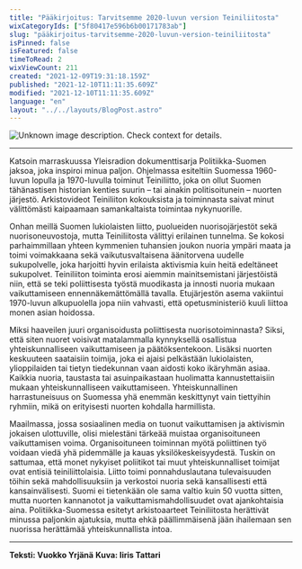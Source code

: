 ```yaml
---
title: "Pääkirjoitus: Tarvitsemme 2020-luvun version Teiniliitosta"
wixCategoryIds: ["5f80417e596b6b00171783ab"]
slug: "pääkirjoitus-tarvitsemme-2020-luvun-version-teiniliitosta"
isPinned: false
isFeatured: false
timeToRead: 2
wixViewCount: 211
created: "2021-12-09T19:31:18.159Z"
published: "2021-12-10T11:11:35.609Z"
modified: "2021-12-10T11:11:35.609Z"
language: "en"
layout: "../../layouts/BlogPost.astro"
---
```


![Unknown image description. Check context for details.](https://static.wixstatic.com/media/18093e_9001d37dcf6942af8341535ecc3a1fbf~mv2.jpg) <!-- Original name: vuokkopaakkari12.JPG -->

---

Katsoin marraskuussa Yleisradion dokumenttisarja Politiikka-Suomen jaksoa, joka inspiroi minua paljon. Ohjelmassa esiteltiin Suomessa 1960-luvun lopulla ja 1970-luvulla toiminut Teiniliitto, joka on ollut Suomen tähänastisen historian kenties suurin – tai ainakin politisoitunein – nuorten järjestö. Arkistovideot Teiniliiton kokouksista ja toiminnasta saivat minut välittömästi kaipaamaan samankaltaista toimintaa nykynuorille. 

Onhan meillä Suomen lukiolaisten liitto, puolueiden nuorisojärjestöt sekä nuorisoneuvostoja, mutta Teiniliitosta välittyi erilainen tunnelma. Se kokosi parhaimmillaan yhteen kymmenien tuhansien joukon nuoria ympäri maata ja toimi voimakkaana sekä vaikutusvaltaisena äänitorvena uudelle sukupolvelle, joka harjoitti hyvin erilaista aktivismia kuin heitä edeltäneet sukupolvet. Teiniliiton toiminta erosi aiemmin mainitsemistani järjestöistä niin, että se teki poliittisesta työstä muodikasta ja innosti nuoria mukaan vaikuttamiseen ennennäkemättömällä tavalla. Etujärjestön asema vakiintui 1970-luvun alkupuolella jopa niin vahvasti, että opetusministeriö kuuli liittoa monen asian hoidossa. 

Miksi haaveilen juuri organisoidusta poliittisesta nuorisotoiminnasta? Siksi, että siten nuoret voisivat matalammalla kynnyksellä osallistua yhteiskunnalliseen vaikuttamiseen ja päätöksentekoon. Lisäksi nuorten keskuuteen saataisiin toimija, joka ei ajaisi pelkästään lukiolaisten, ylioppilaiden tai tietyn tiedekunnan vaan aidosti koko ikäryhmän asiaa. Kaikkia nuoria, taustasta tai asuinpaikastaan huolimatta kannustettaisiin mukaan yhteiskunnalliseen vaikuttamiseen. Yhteiskunnallinen harrastuneisuus on Suomessa yhä enemmän keskittynyt vain tiettyihin ryhmiin, mikä on erityisesti nuorten kohdalla harmillista.

Maailmassa, jossa sosiaalinen media on tuonut vaikuttamisen ja aktivismin jokaisen ulottuville, olisi mielestäni tärkeää muistaa organisoituneen vaikuttamisen voima. Organisoituneen toiminnan myötä poliittinen työ voidaan viedä yhä pidemmälle ja kauas yksilökeskeisyydestä. Tuskin on sattumaa, että monet nykyiset poliitikot tai muut yhteiskunnalliset toimijat ovat entisiä teiniliittolaisia. Liitto toimi ponnahduslautana tulevaisuuden töihin sekä mahdollisuuksiin ja verkostoi nuoria sekä kansallisesti että kansainvälisesti. Suomi ei tietenkään ole sama valtio kuin 50 vuotta sitten, mutta nuorten kannanotot ja vaikuttamismahdollisuudet ovat ajankohtaisia aina. Politiikka-Suomessa esitetyt arkistoaarteet Teiniliitosta herättivät minussa paljonkin ajatuksia, mutta ehkä päällimmäisenä jään ihailemaan sen nuorissa herättämää yhteiskunnallista intoa. 

---

**Teksti: Vuokko Yrjänä**
**Kuva: Iiris Tattari**

